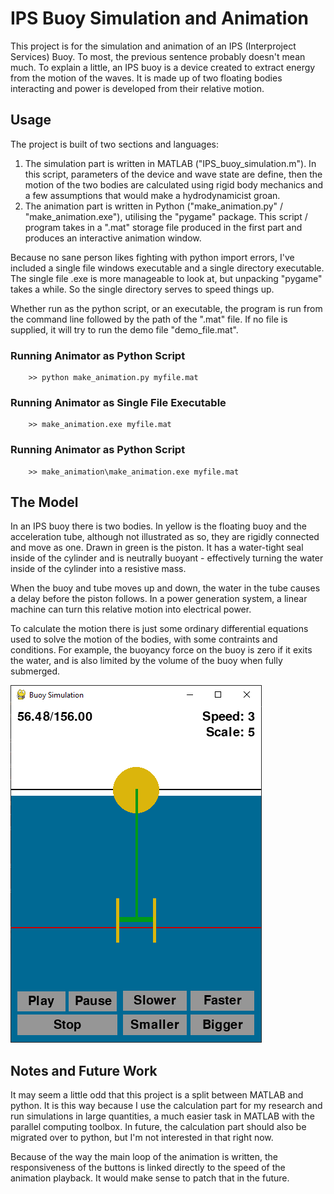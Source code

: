# IPS Buoy Simulation and Animation

This project is for the simulation and animation of an IPS (Interproject Services) Buoy. To most, the previous sentence probably doesn't mean much. To explain a little, an IPS buoy is a device created to extract energy from the motion of the waves. It is made up of two floating bodies interacting and power is developed from their relative motion.

## Usage
The project is built of two sections and languages:

1. The simulation part is written in MATLAB ("IPS_buoy_simulation.m"). In this script, parameters of the device and wave state are define, then the motion of the two bodies are calculated using rigid body mechanics and a few assumptions that would make a hydrodynamicist groan. 
2. The animation part is written in Python ("make_animation.py" / "make_animation.exe"), utilising the "pygame" package. This script / program takes in a ".mat" storage file produced in the first part and produces an interactive animation window.

Because no sane person likes fighting with python import errors, I've included a single file windows executable and a single directory executable. The single file .exe is more manageable to look at, but unpacking "pygame" takes a while. So the single directory serves to speed things up.

Whether run as the python script, or an executable, the program is run from the command line followed by the path of the ".mat" file. If no file is supplied, it will try to run the demo file "demo_file.mat".

### Running Animator as Python Script
``` shell
    >> python make_animation.py myfile.mat
```

### Running Animator as Single File Executable
``` shell
    >> make_animation.exe myfile.mat
```

### Running Animator as Python Script
``` shell
    >> make_animation\make_animation.exe myfile.mat
```

## The Model
In an IPS buoy there is two bodies. In yellow is the floating buoy and the acceleration tube, although not illustrated as so, they are rigidly connected and move as one. Drawn in green is the piston. It has a water-tight seal inside of the cylinder and is neutrally buoyant - effectively turning the water inside of the cylinder into a resistive mass.

When the buoy and tube moves up and down, the water in the tube causes a delay before the piston follows. In a power generation system, a linear machine can turn this relative motion into electrical power.

To calculate the motion there is just some ordinary differential equations used to solve the motion of the bodies, with some contraints and conditions. For example, the buoyancy force on the buoy is zero if it exits the water, and is also limited by the volume of the buoy when fully submerged.

![screen image](Images/model_screen.png)

## Notes and Future Work

It may seem a little odd that this project is a split between MATLAB and python. It is this way because I use the calculation part for my research and run simulations in large quantities, a much easier task in MATLAB with the parallel computing toolbox. In future, the calculation part should also be migrated over to python, but I'm not interested in that right now.

Because of the way the main loop of the animation is written, the responsiveness of the buttons is linked directly to the speed of the animation playback. It would make sense to patch that in the future.
